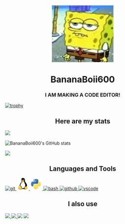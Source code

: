 <p align="center"
   ![image](https://user-images.githubusercontent.com/98301106/161388819-43b6b6ba-ba20-458d-9736-6d8a6132f98f.png)
</p>

<p align="center">
  <img align="center" width="200" src="5iuora.png"/>
  <h1 align="center">BananaBoii600</h1>
  <h3 align="center">I AM MAKING A CODE EDITOR!</h3>
</p>

[![trophy](https://github-profile-trophy.vercel.app/?username=BananaBoii600)](https://github.com/BananaBoii600/github-profile-trophy)

<p align="center">
    <h2 align="center">Here are my stats</h3>
</p>

![](https://komarev.com/ghpvc/?username=BananaBoii600)

![BananaBoii600's GitHub stats](https://github-readme-stats.vercel.app/api?username=BananaBoii600)


<a>
  <img align="center" src="https://github-readme-stats.vercel.app/api/top-langs/?username=BananaBoii600&langs_count=8&layout=compact" />
</a>


<h2 align="center">Languages and Tools</h2>
<p align="left">
</a> 
<a href="https://git-scm.com/" target="_blank">
  <img src="https://www.vectorlogo.zone/logos/git-scm/git-scm-icon.svg" alt="git" width="40" height="40"/> 
</a> 
<a href="https://www.linux.org/" target="_blank"> 
  <img src="https://raw.githubusercontent.com/devicons/devicon/master/icons/linux/linux-original.svg" alt="linux" width="40" height="40"/> 
</a> 
<a href="https://www.python.org" target="_blank"> 
  <img src="https://raw.githubusercontent.com/devicons/devicon/master/icons/python/python-original.svg" alt="python" width="40" height="40"/> 
  
<a href="https://www.gnu.org/software/bash/">
  <img src="https://cdn.jsdelivr.net/gh/devicons/devicon/icons/bash/bash-original.svg" alt="bash" width=40 height=40 />
  </a>
    
<a href="https://github.com">
  <img src="https://cdn.jsdelivr.net/gh/devicons/devicon/icons/github/github-original.svg" alt="github" width=40 height=40 />
  <a>
     
 <a href="https://code.visualstudio.com/">
   <img src="https://cdn.jsdelivr.net/gh/devicons/devicon/icons/vscode/vscode-original.svg" alt="vscode" width=40 height=40 />
  <a>


<h2 align="center">I also use</h2>
<a href="https://account.xbox.com/en-in/Profile?xr=mebarnav&rtc=1" target="_blank"> <img src="https://img.shields.io/badge/Xbox-107C10?style=for-the-badge&logo=xbox&logoColor=white" />
<a href="https://discord.gg/8KuDFGxaMq" target="_blank"> <img src="https://img.shields.io/badge/Discord-5865F2?style=for-the-badge&logo=discord&logoColor=white" />
<a target="_blank"> <img src="https://img.shields.io/badge/Epic%20Games-313131?style=for-the-badge&logo=Epic%20Games&logoColor=white" />
<a href="https://steamcommunity.com/profiles/76561199106399127/" target="_blank"> <img src="https://img.shields.io/badge/Steam-000000?style=for-the-badge&logo=steam&logoColor=white" />
